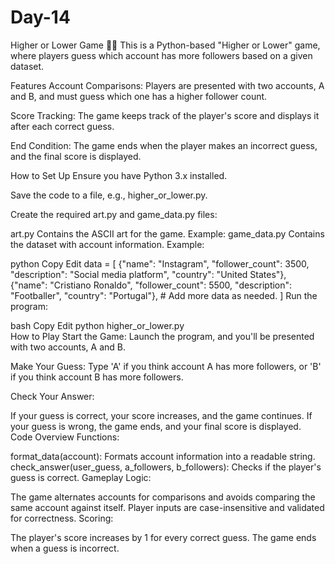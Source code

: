 # Day-14
Higher or Lower Game 🔼🔽
This is a Python-based "Higher or Lower" game, where players guess which account has more followers based on a given dataset.

Features
Account Comparisons:
Players are presented with two accounts, A and B, and must guess which one has a higher follower count.

Score Tracking:
The game keeps track of the player's score and displays it after each correct guess.

End Condition:
The game ends when the player makes an incorrect guess, and the final score is displayed.

How to Set Up
Ensure you have Python 3.x installed.

Save the code to a file, e.g., higher_or_lower.py.

Create the required art.py and game_data.py files:

art.py
Contains the ASCII art for the game. Example:
game_data.py
Contains the dataset with account information. Example:

python
Copy
Edit
data = [
    {"name": "Instagram", "follower_count": 3500, "description": "Social media platform", "country": "United States"},
    {"name": "Cristiano Ronaldo", "follower_count": 5500, "description": "Footballer", "country": "Portugal"},
    # Add more data as needed.
]
Run the program:

bash
Copy
Edit
python higher_or_lower.py  
How to Play
Start the Game:
Launch the program, and you'll be presented with two accounts, A and B.

Make Your Guess:
Type 'A' if you think account A has more followers, or 'B' if you think account B has more followers.

Check Your Answer:

If your guess is correct, your score increases, and the game continues.
If your guess is wrong, the game ends, and your final score is displayed.
Code Overview
Functions:

format_data(account): Formats account information into a readable string.
check_answer(user_guess, a_followers, b_followers): Checks if the player's guess is correct.
Gameplay Logic:

The game alternates accounts for comparisons and avoids comparing the same account against itself.
Player inputs are case-insensitive and validated for correctness.
Scoring:

The player's score increases by 1 for every correct guess.
The game ends when a guess is incorrect.
